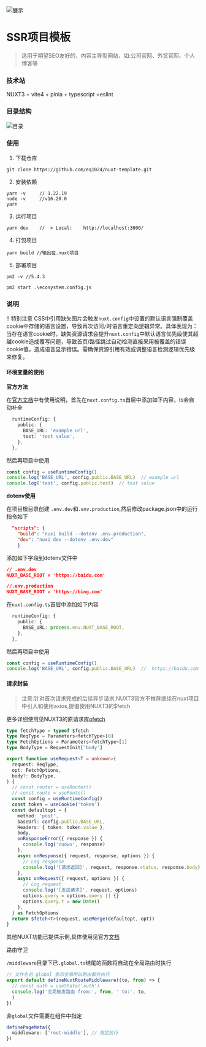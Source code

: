 ![展示](https://pic-1300230199.cos.ap-guangzhou.myqcloud.com/NewPic/%E5%BE%AE%E4%BF%A1%E6%88%AA%E5%9B%BE_20230508175551.png)
# SSR项目模板
> 适用于期望SEO友好的，内容主导型网站，如:公司官网、外贸官网、个人博客等
### 技术站
NUXT3 + vite4 + pinia + typescript +eslint

### 目录结构

![目录](https://pic-1300230199.cos.ap-guangzhou.myqcloud.com/2023/202304231052644.png)

### 使用

1. 下载仓库

```shell
git clone https://github.com/eq1024/nuxt-template.git
```

2. 安装依赖

```shell
yarn -v 	// 1.22.19
node -v		//v16.20.0
yarn
```

3. 运行项目

```shell
yarn dev	//  > Local:    http://localhost:3000/ 
```

4. 打包项目

```shell
yarn build //输出在.nuxt项目
```

5. 部署项目

```shell
pm2 -v //5.4.3

pm2 start .\ecosystem.config.js

```

### 说明
!! 特别注意
CSS中引用缺失图片会触发`nuxt.config`中设置的默认语言强制覆盖cookie中存储的语言设置，导致再次访问`/`时语言重定向逻辑异常。具体表现为：当存在语言cookie时，缺失资源请求会提升`nuxt.config`中默认语言优先级使其超越cookie造成覆写问题，导致首页/路径跳过自动检测直接采用被覆盖的错误cookie值，造成语言显示错误。需确保资源引用有效或调整语言检测逻辑优先级来修复。


#### 环境变量的使用

**官方方法**

在[官方文档](https://nuxt.com.cn/docs/migration/runtime-config#runtime-config)中有使用说明，首先在`nuxt.config.ts`首层中添加如下内容，ts会自动补全

```ts
  runtimeConfig: {
    public: {
      BASE_URL: 'example url',
      test: 'test value',
    },
  },
```

然后再项目中使用

```ts
const config = useRuntimeConfig()
console.log('BASE_URL', config.public.BASE_URL)	 // example url
console.log('test', config.public.test)	 // test value
```

**dotenv使用**

在项目根目录创建 `.env.dev`和`.env.production`,然后修改package.json中的运行指令如下

```json
  "scripts": {
    "build": "nuxi build --dotenv .env.production",
    "dev": "nuxi dev --dotenv .env.dev"
  	}
```

添加如下字段到dotenv文件中

```json
// .env.dev
NUXT_BASE_ROOT = 'https://baidu.com'

//.env.production
NUXT_BASE_ROOT = 'https://bing.com'
```

在`nuxt.config.ts`首层中添加如下内容

```ts
  runtimeConfig: {
    public: {
      BASE_URL: process.env.NUXT_BASE_ROOT,
    },
  },
```

然后再项目中使用

```ts
const config = useRuntimeConfig()
console.log('BASE_URL', config.public.BASE_URL)	 //  https://baidu.com 或 https://bing.com
```

#### 请求封装

> 注意:针对首次请求完成的后续异步请求,NUXT3官方不推荐继续在nuxt项目中引入和使用axios,提倡使用NUXT3的$fetch

更多详细使用见NUXT3的原请求库[ofetch](https://github.com/unjs/ofetch)

```ts
type fetchType = typeof $fetch
type ReqType = Parameters<fetchType>[0]
type FetchOptions = Parameters<fetchType>[1]
type BodyType = RequestInit['body']

export function useRequest<T = unknown>(
  request: ReqType,
  opt: FetchOptions,
  body?: BodyType,
) {
  // const router = useRouter()
  // const route = useRoute()
  const config = useRuntimeConfig()
  const token = useCookie('token')
  const defaultopt = {
    method: 'post',
    baseUrl: config.public.BASE_URL,
    Headers: { token: token.value },
    body,
    onResponseError({ response }) {
      console.log('cuowu', response)
    },
    async onResponse({ request, response, options }) {
      // Log response
      console.log('[请求返回]', request, response.status, response.body)
    },
    async onRequest({ request, options }) {
      // Log request
      console.log('[发送请求]', request, options)
      options.query = options.query || {}
      options.query.t = new Date()
    },
  } as FetchOptions
  return $fetch<T>(request, useMerge(defaultopt, opt))
}
```

其他NUXT功能已提供示例,具体使用见官方[文档](https://nuxt.com/)



路由守卫

`/middleware`目录下已`.global.ts`结尾的函数将自动在全局路由时执行

```ts
// 文件名的 global 表示全局所以路由都会执行
export default defineNuxtRouteMiddleware((to, from) => {
  // const auth = useState('auth')
  console.log('全局触发路由 from:', from, ' to:', to,
  )
})
```

非`global`文件需要在组件中指定

```ts
definePageMeta({
  middleware: ['root-middle'], // 指定执行
})
```



